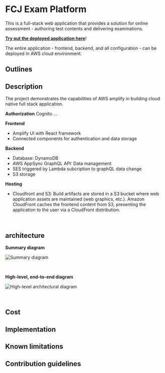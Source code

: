 # FCJ Exam Platform 
<!-- description -->
This is a full-stack web application that provides a solution for online assessment - authoring test contents and delivering examinations.

**[Try out the deployed application here](https://d1swv02b0ramfa.cloudfront.net/)**!

The entire application - frontend, backend, and all configuration - can be deployed in AWS cloud environment. 
&nbsp;

## Outlines
<!-- Table of content -->

## Description

The project demonstrates the capabilities of AWS amplify in building cloud native full stack application.

**Authorization**
Cognito ...

**Frontend**
- Amplify UI with React framework
- Connected components for authentication and data storage 

**Backend**
- Database: DynamoDB
- AWS AppSync GraphQL API: Data management 
- SES triggered by Lambda subcription to graphQL data change
- S3 storage 

**Hosting**
- Cloudfront and S3: Build artifacts are stored in a S3 bucket where web application assets are maintained (web graphics, etc.). Amazon CloudFront caches the frontend content from S3, presenting the application to the user via a CloudFront distribution.

&nbsp;

## architecture

**Summary diagram**

![Summary diagram](readmeImages/SummaryDiagram.png)

&nbsp;

**High-level, end-to-end diagram**

![High-level architectural diagram](readmeImages/ArchDiagram.png)


&nbsp;

## Cost

## Implementation

## Known limitations

## Contribution guidelines
